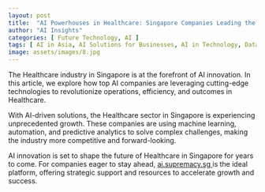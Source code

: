 ```yaml
---
layout: post
title:  "AI Powerhouses in Healthcare: Singapore Companies Leading the Charge"
author: "AI Insights"
categories: [ Future Technology, AI ]
tags: [ AI in Asia, AI Solutions for Businesses, AI in Technology, Data Analytics ]
image: assets/images/8.jpg
---
```


The Healthcare industry in Singapore is at the forefront of AI innovation. In this article, we explore how top AI companies are leveraging cutting-edge technologies to revolutionize operations, efficiency, and outcomes in Healthcare.

With AI-driven solutions, the Healthcare sector in Singapore is experiencing unprecedented growth. These companies are using machine learning, automation, and predictive analytics to solve complex challenges, making the industry more competitive and forward-looking.

AI innovation is set to shape the future of Healthcare in Singapore for years to come. For companies eager to stay ahead, <a href="https://ai.supremacy.sg" target="_blank"> ai.supremacy.sg </a> is the ideal platform, offering strategic support and resources to accelerate growth and success.
